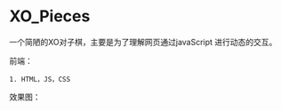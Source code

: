 # XO_Pieces
一个简陋的XO对子棋，主要是为了理解网页通过javaScript 进行动态的交互。 



前端：

```
1. HTML，JS，CSS
```



  

效果图：  

